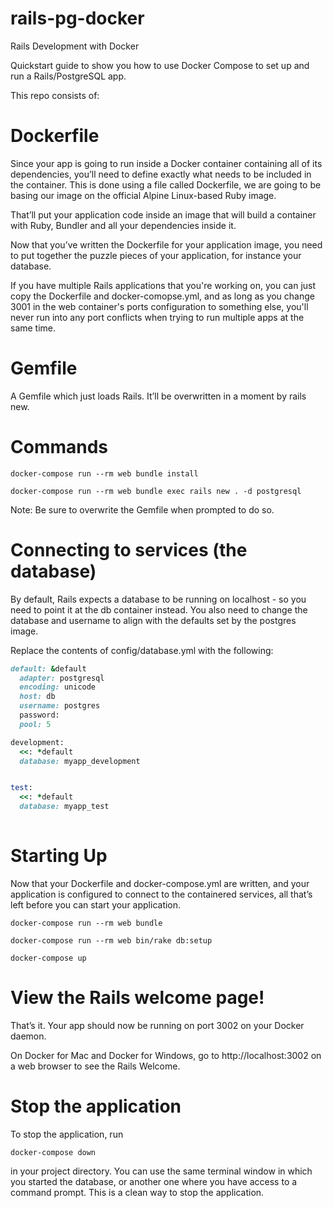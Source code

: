 # rails-pg-docker
Rails Development with Docker

Quickstart guide to show you how to use Docker Compose to set up and run a Rails/PostgreSQL app. 

This repo consists of: 

# Dockerfile
Since your app is going to run inside a Docker container containing all of its dependencies, you’ll need to define exactly what needs to be included in the container. This is done using a file called Dockerfile, we are going to be basing our image on the official Alpine Linux-based Ruby image.

That’ll put your application code inside an image that will build a container with Ruby, Bundler and all your dependencies inside it. 

Now that you’ve written the Dockerfile for your application image, you need to put together the puzzle pieces of your application, for instance your database.

If you have multiple Rails applications that you're working on, you can just copy the Dockerfile and docker-comopse.yml, and as long as you change 3001 in the web container's ports configuration to something else, you'll never run into any port conflicts when trying to run multiple apps at the same time.

# Gemfile
A Gemfile which just loads Rails. It’ll be overwritten in a moment by rails new.

# Commands
```
docker-compose run --rm web bundle install

docker-compose run --rm web bundle exec rails new . -d postgresql
```

Note: Be sure to overwrite the Gemfile when prompted to do so.

# Connecting to services (the database)

By default, Rails expects a database to be running on localhost - so you need to point it at the db container instead. You also need to change the database and username to align with the defaults set by the postgres image.

Replace the contents of config/database.yml with the following:
```ruby
default: &default
  adapter: postgresql
  encoding: unicode
  host: db
  username: postgres
  password:
  pool: 5

development:
  <<: *default
  database: myapp_development


test:
  <<: *default
  database: myapp_test
  
```
# Starting Up
Now that your Dockerfile and docker-compose.yml are written, and your application is configured to connect to the containered services, all that’s left before you can start your application.

```
docker-compose run --rm web bundle

docker-compose run --rm web bin/rake db:setup

docker-compose up
```

# View the Rails welcome page!
That’s it. Your app should now be running on port 3002 on your Docker daemon.

On Docker for Mac and Docker for Windows, go to http://localhost:3002 on a web browser to see the Rails Welcome.

# Stop the application
To stop the application, run 
```
docker-compose down 
```
in your project directory. You can use the same terminal window in which you started the database, or another one where you have access to a command prompt. This is a clean way to stop the application.
